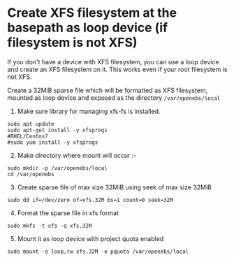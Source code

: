 # Create XFS filesystem at the basepath as loop device (if filesystem is not XFS)

If you don't have a device with XFS filesystem, you can use a loop device and create an XFS filesystem on it. This works even if your root filesystem is not XFS.

Create a 32MiB sparse file which will be formatted as XFS filesystem, mounted as loop device and exposed as the directory `/var/openebs/local`

1. Make sure library for managing xfs-fs is installed.
```console
sudo apt update
sudo apt-get install -y xfsprogs
#RHEL/Centos?
#sudo yum install -y xfsprogs
```

2. Make directory where mount will occur :-
```console
sudo mkdir -p /var/openebs/local
cd /var/openebs
```

3. Create sparse file of max size 32MiB using seek of max size 32MiB
```console
sudo dd if=/dev/zero of=xfs.32M bs=1 count=0 seek=32M
```

4. Format the sparse file in xfs format
```console
sudo mkfs -t xfs -q xfs.32M
```

5. Mount it as loop device with project quota enabled
```console
sudo mount -o loop,rw xfs.32M -o pquota /var/openebs/local
```